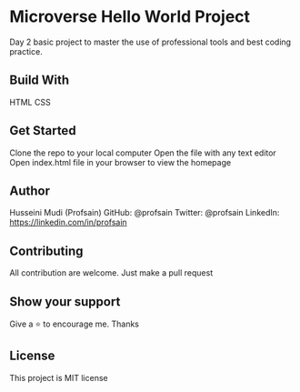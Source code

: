 # Microverse Hello World Project

Day 2 basic project to master the use of professional tools and best coding practice.

## Build With

HTML
CSS

## Get Started

Clone the repo to your local computer
Open the file with any text editor
Open index.html file in your browser to view the homepage

## Author

Husseini Mudi (Profsain)
GitHub: @profsain
Twitter: @profsain
LinkedIn: https://linkedin.com/in/profsain

## Contributing

All contribution are welcome. Just make a pull request

## Show your support

Give a ⭐️ to encourage me. Thanks

## License

This project is MIT license
